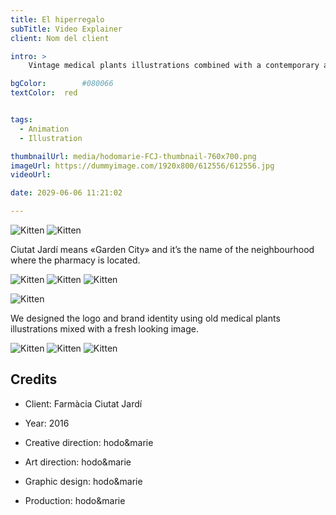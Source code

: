 ```yaml
---
title: El hiperregalo
subTitle: Video Explainer
client: Nom del client

intro: > 
	Vintage medical plants illustrations combined with a contemporary aesthetics for the identity of a new pharmacy with a special focus on natural products.

bgColor: 		#080066 
textColor: 	red


tags:
  - Animation
  - Illustration

thumbnailUrl: media/hodomarie-FCJ-thumbnail-760x700.png
imageUrl: https://dummyimage.com/1920x800/612556/612556.jpg
videoUrl: 

date: 2029-06-06 11:21:02

---
```


<div class="gallery">

![Kitten](https://dummyimage.com/800x500/612556/612556.jpg "x2")
![Kitten](https://dummyimage.com/800x500/612556/612556.jpg "x2")
</div>

Ciutat Jardí means «Garden City» and it’s the name of the neighbourhood where the pharmacy is located.

<div class="gallery">

![Kitten](https://dummyimage.com/600/612556/612556.jpg "x3")
![Kitten](https://dummyimage.com/600/612556/612556.jpg "x3")
![Kitten](https://dummyimage.com/600/612556/612556.jpg "x3")
</div>

<div class="gallery">

![Kitten](https://dummyimage.com/1200x400/612556/612556.jpg "x1")
</div>

We designed the logo and brand identity using old medical plants illustrations mixed with a fresh looking image.

<div class="gallery">

![Kitten](https://dummyimage.com/600/612556/612556.jpg "x3")
![Kitten](https://dummyimage.com/600/612556/612556.jpg "x3")
![Kitten](https://dummyimage.com/600/612556/612556.jpg "x3")
</div>


## Credits

* Client: Farmàcia Ciutat Jardí
* Year: 2016


* Creative direction: hodo&marie
* Art direction: hodo&marie
* Graphic design: hodo&marie
* Production: hodo&marie